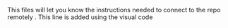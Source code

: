 This files will let you know the instructions needed to connect to the repo remotely .
This line is added using the visual code